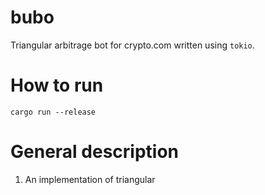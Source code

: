 # bubo

Triangular arbitrage bot for crypto.com written using `tokio`.

# How to run

`cargo run --release`

# General description

1. An implementation of triangular
